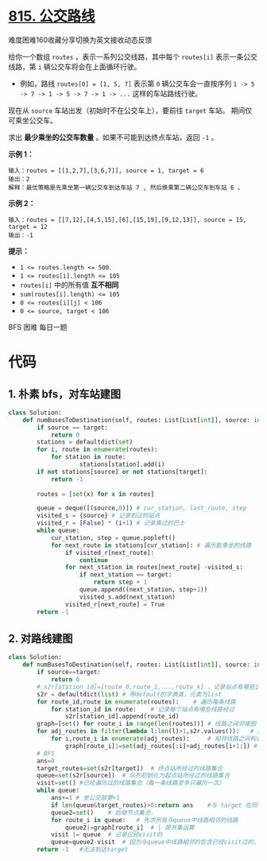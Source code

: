 <!--
 * @Description: 
 * @Autor: Au3C2
 * @Date: 2021-06-28 16:19:32
 * @LastEditors: Au3C2
 * @LastEditTime: 2021-06-28 16:21:40
-->
# [815. 公交路线](https://leetcode-cn.com/problems/bus-routes/)

难度困难160收藏分享切换为英文接收动态反馈

给你一个数组 `routes` ，表示一系列公交线路，其中每个 `routes[i]` 表示一条公交线路，第 `i` 辆公交车将会在上面循环行驶。

-   例如，路线 `routes[0] = [1, 5, 7]` 表示第 `0` 辆公交车会一直按序列 `1 -> 5 -> 7 -> 1 -> 5 -> 7 -> 1 -> ...` 这样的车站路线行驶。

现在从 `source` 车站出发（初始时不在公交车上），要前往 `target` 车站。 期间仅可乘坐公交车。

求出 **最少乘坐的公交车数量** 。如果不可能到达终点车站，返回 `-1` 。

 

**示例 1：**

```
输入：routes = [[1,2,7],[3,6,7]], source = 1, target = 6
输出：2
解释：最优策略是先乘坐第一辆公交车到达车站 7 , 然后换乘第二辆公交车到车站 6 。 
```

**示例 2：**

```
输入：routes = [[7,12],[4,5,15],[6],[15,19],[9,12,13]], source = 15, target = 12
输出：-1
```

 

**提示：**

-   `1 <= routes.length <= 500`.
-   `1 <= routes[i].length <= 105`
-   `routes[i]` 中的所有值 **互不相同**
-   `sum(routes[i].length) <= 105`
-   `0 <= routes[i][j] < 106`
-   `0 <= source, target < 106`

BFS 困难 每日一题

# 代码

## 1. 朴素 bfs，对车站建图

```python
class Solution:
    def numBusesToDestination(self, routes: List[List[int]], source: int, target: int) -> int:
        if source == target:
            return 0
        stations = defaultdict(set)
        for i, route in enumerate(routes):
            for station in route:
                    stations[station].add(i)
        if not stations[source] or not stations[target]:
            return -1
            
        routes = [set(x) for x in routes]

        queue = deque([(source,0)]) # cur_station, last_route, step
        visited_s = {source} # 记录到过的站点
        visited_r = [False] * (i+1) # 记录乘过的巴士
        while queue:
            cur_station, step = queue.popleft()
            for next_route in stations[cur_station]: # 遍历能乘坐的线路
                if visited_r[next_route]:
                    continue
                for next_station in routes[next_route] -visited_s:
                    if next_station == target:
                        return step + 1
                    queue.append((next_station, step+1))
                    visited_s.add(next_station)
                visited_r[next_route] = True
        return -1
```


## 2. 对路线建图

```python
class Solution:
    def numBusesToDestination(self, routes: List[List[int]], source: int, target: int) -> int:
        if source==target:
            return 0
        # s2r[station_id]=[route_0,route_1,...,route_k] ，记录站点有哪些公交线路
        s2r = defaultdict(list) # 带default的字典类，元素为list
        for route_id,route in enumerate(routes):    # 遍历每条线路
            for station_id in route:    # 记录每个站点有哪些线路经过
                s2r[station_id].append(route_id)
        graph=[set() for route_i in range(len(routes))] # 线路之间邻接图
        for adj_routes in filter(lambda l:len(l)>1,s2r.values()):   # 遍历每个站点经过的线路（筛选至少有两条线路的）
            for i,route_i in enumerate(adj_routes):     # 相邻线路之间构造邻接表
                graph[route_i]|=set(adj_routes[:i]+adj_routes[i+1:]) # python的set类， | 代表并集运算
        # BFS
        ans=0
        target_routes=set(s2r[target])  # 终点站所经过的线路集合
        queue=set(s2r[source])  # 队列初始化为起点站所经过的线路集合
        visit=set() #已经遍历过的线路集合（每一条线路至多只遍历一次）
        while queue:
            ans+=1 # 坐公交就要+1
            if len(queue&target_routes)>0:return ans    #与 target 在同一条线路上
            queue2=set()    # 后继节点集合，
            for route_i in queue:   # 先求所有与queue中线路相邻的线路
                queue2|=graph[route_i]  # | 是并集运算
            visit |= queue  # 记录已经visit的
            queue=queue2-visit  # 因为与queue中线路相邻的包含已经visit过的，故要做差集去掉。
        return -1   #无法到达target
```